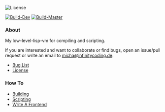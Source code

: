 ![License](https://img.shields.io/github/license/michaelsippel/cautious-potato.svg)

[![Build-Dev](https://img.shields.io/travis/michaelsippel/cautious-potato/dev.svg?label=dev)](https://travis-ci.org/michaelsippel/cautious-potato/branches)
[![Build-Master](https://img.shields.io/travis/michaelsippel/cautious-potato/master.svg?label=master)](https://travis-ci.org/michaelsippel/cautious-potato/branches)

### About
My low-level-lisp-vm for compiling and scripting.
 
If you are interested and want to collaborate or find bugs, open an issue/pull request or write an email to <micha@infinitycoding.de>.

* [Bug List](/doc/bugs.md)
* [License](/LICENSE)

### How To
* [Building](/doc/building.md)
* [Scripting](/doc/scripting.md)
* [Write A Frontend](/doc/frontend.md)

